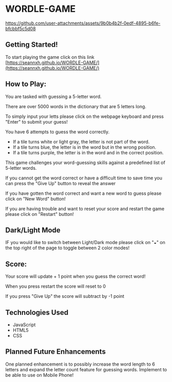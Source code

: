 # WORDLE-GAME

https://github.com/user-attachments/assets/9b0b4b2f-0edf-4895-b6fe-bfcbbf5c5d08

## Getting Started!

To start playing the game click on this link [https://seannxh.github.io/WORDLE-GAME/](https://seannxh.github.io/WORDLE-GAME/)

## How to Play:

You are tasked with guessing a 5-letter word.

There are over 5000 words in the dictionary that are 5 letters long.

To simply input your letts please click on the webpage keyboard and press "Enter" to submit your guess!

You have 6 attempts to guess the word correctly.

* If a tile turns white or light gray, the letter is not part of the word.
* If a tile turns blue, the letter is in the word but in the wrong position.
* If a tile turns purple, the letter is in the word and in the correct position.

This game challenges your word-guessing skills against a predefined list of 5-letter words.

If you cannot get the word correct or have a difficult time to save time you can press the "Give Up" button to reveal the answer

If you have gotten the word correct and want a new word to guess please click on "New Word" button!

If you are having trouble and want to reset your score and restart the game please click on "Restart" button!

## Dark/Light Mode

IF you would like to switch between Light/Dark mode please click on "◒" on the top right of the page to toggle between 2 color modes!

## Score: 

Your score will update + 1 point when you guess the correct word!

When you press restart the score will reset to 0

If you press "Give Up" the score will subtract by -1 point

## Technologies Used

* JavaScript
* HTML5
* CSS

## Planned Future Enhancements
One planned enhancement is to possibly increase the word length to 6 letters and expand the letter count feature for guessing words.
Implement to be able to use on Mobile Phone!
